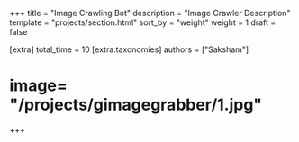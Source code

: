 +++
title = "Image Crawling Bot"
description = "Image Crawler Description"
template = "projects/section.html"
sort_by = "weight"
weight = 1
draft = false


[extra]
total_time = 10
[extra.taxonomies]
authors = ["Saksham"]
# image= "/projects/gimagegrabber/1.jpg"
+++
